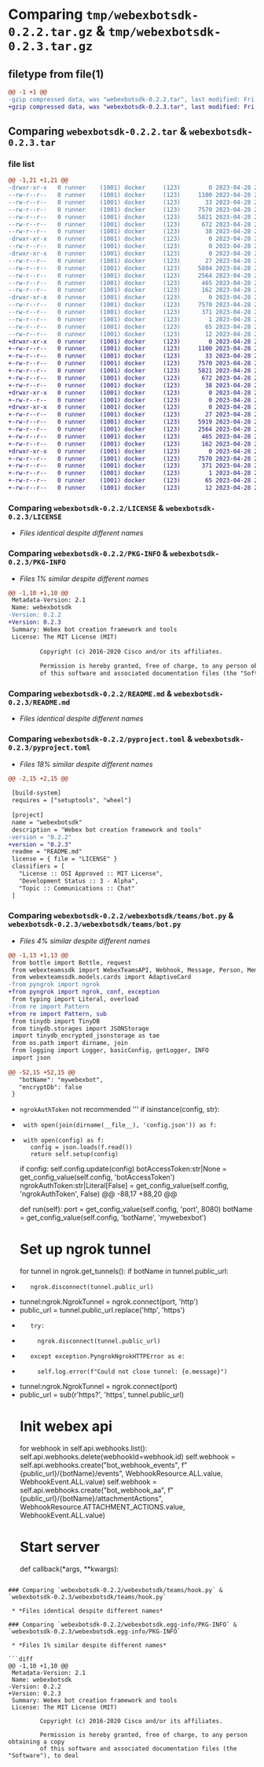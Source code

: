 # Comparing `tmp/webexbotsdk-0.2.2.tar.gz` & `tmp/webexbotsdk-0.2.3.tar.gz`

## filetype from file(1)

```diff
@@ -1 +1 @@
-gzip compressed data, was "webexbotsdk-0.2.2.tar", last modified: Fri Apr 28 20:56:38 2023, max compression
+gzip compressed data, was "webexbotsdk-0.2.3.tar", last modified: Fri Apr 28 21:31:40 2023, max compression
```

## Comparing `webexbotsdk-0.2.2.tar` & `webexbotsdk-0.2.3.tar`

### file list

```diff
@@ -1,21 +1,21 @@
-drwxr-xr-x   0 runner    (1001) docker     (123)        0 2023-04-28 20:56:38.819895 webexbotsdk-0.2.2/
--rw-r--r--   0 runner    (1001) docker     (123)     1100 2023-04-28 20:56:25.000000 webexbotsdk-0.2.2/LICENSE
--rw-r--r--   0 runner    (1001) docker     (123)       33 2023-04-28 20:56:25.000000 webexbotsdk-0.2.2/MANIFEST.in
--rw-r--r--   0 runner    (1001) docker     (123)     7570 2023-04-28 20:56:38.819895 webexbotsdk-0.2.2/PKG-INFO
--rw-r--r--   0 runner    (1001) docker     (123)     5821 2023-04-28 20:56:25.000000 webexbotsdk-0.2.2/README.md
--rw-r--r--   0 runner    (1001) docker     (123)      672 2023-04-28 20:56:25.000000 webexbotsdk-0.2.2/pyproject.toml
--rw-r--r--   0 runner    (1001) docker     (123)       38 2023-04-28 20:56:38.819895 webexbotsdk-0.2.2/setup.cfg
-drwxr-xr-x   0 runner    (1001) docker     (123)        0 2023-04-28 20:56:38.819895 webexbotsdk-0.2.2/webexbotsdk/
--rw-r--r--   0 runner    (1001) docker     (123)        0 2023-04-28 20:56:25.000000 webexbotsdk-0.2.2/webexbotsdk/__init__.py
-drwxr-xr-x   0 runner    (1001) docker     (123)        0 2023-04-28 20:56:38.819895 webexbotsdk-0.2.2/webexbotsdk/teams/
--rw-r--r--   0 runner    (1001) docker     (123)       27 2023-04-28 20:56:25.000000 webexbotsdk-0.2.2/webexbotsdk/teams/__init__.py
--rw-r--r--   0 runner    (1001) docker     (123)     5804 2023-04-28 20:56:25.000000 webexbotsdk-0.2.2/webexbotsdk/teams/bot.py
--rw-r--r--   0 runner    (1001) docker     (123)     2564 2023-04-28 20:56:25.000000 webexbotsdk-0.2.2/webexbotsdk/teams/hook.py
--rw-r--r--   0 runner    (1001) docker     (123)      465 2023-04-28 20:56:25.000000 webexbotsdk-0.2.2/webexbotsdk/teams/util.py
--rw-r--r--   0 runner    (1001) docker     (123)      162 2023-04-28 20:56:25.000000 webexbotsdk-0.2.2/webexbotsdk/tinydb.py
-drwxr-xr-x   0 runner    (1001) docker     (123)        0 2023-04-28 20:56:38.819895 webexbotsdk-0.2.2/webexbotsdk.egg-info/
--rw-r--r--   0 runner    (1001) docker     (123)     7570 2023-04-28 20:56:38.000000 webexbotsdk-0.2.2/webexbotsdk.egg-info/PKG-INFO
--rw-r--r--   0 runner    (1001) docker     (123)      371 2023-04-28 20:56:38.000000 webexbotsdk-0.2.2/webexbotsdk.egg-info/SOURCES.txt
--rw-r--r--   0 runner    (1001) docker     (123)        1 2023-04-28 20:56:38.000000 webexbotsdk-0.2.2/webexbotsdk.egg-info/dependency_links.txt
--rw-r--r--   0 runner    (1001) docker     (123)       65 2023-04-28 20:56:38.000000 webexbotsdk-0.2.2/webexbotsdk.egg-info/requires.txt
--rw-r--r--   0 runner    (1001) docker     (123)       12 2023-04-28 20:56:38.000000 webexbotsdk-0.2.2/webexbotsdk.egg-info/top_level.txt
+drwxr-xr-x   0 runner    (1001) docker     (123)        0 2023-04-28 21:31:40.415064 webexbotsdk-0.2.3/
+-rw-r--r--   0 runner    (1001) docker     (123)     1100 2023-04-28 21:31:21.000000 webexbotsdk-0.2.3/LICENSE
+-rw-r--r--   0 runner    (1001) docker     (123)       33 2023-04-28 21:31:21.000000 webexbotsdk-0.2.3/MANIFEST.in
+-rw-r--r--   0 runner    (1001) docker     (123)     7570 2023-04-28 21:31:40.415064 webexbotsdk-0.2.3/PKG-INFO
+-rw-r--r--   0 runner    (1001) docker     (123)     5821 2023-04-28 21:31:21.000000 webexbotsdk-0.2.3/README.md
+-rw-r--r--   0 runner    (1001) docker     (123)      672 2023-04-28 21:31:21.000000 webexbotsdk-0.2.3/pyproject.toml
+-rw-r--r--   0 runner    (1001) docker     (123)       38 2023-04-28 21:31:40.415064 webexbotsdk-0.2.3/setup.cfg
+drwxr-xr-x   0 runner    (1001) docker     (123)        0 2023-04-28 21:31:40.411064 webexbotsdk-0.2.3/webexbotsdk/
+-rw-r--r--   0 runner    (1001) docker     (123)        0 2023-04-28 21:31:21.000000 webexbotsdk-0.2.3/webexbotsdk/__init__.py
+drwxr-xr-x   0 runner    (1001) docker     (123)        0 2023-04-28 21:31:40.415064 webexbotsdk-0.2.3/webexbotsdk/teams/
+-rw-r--r--   0 runner    (1001) docker     (123)       27 2023-04-28 21:31:21.000000 webexbotsdk-0.2.3/webexbotsdk/teams/__init__.py
+-rw-r--r--   0 runner    (1001) docker     (123)     5919 2023-04-28 21:31:21.000000 webexbotsdk-0.2.3/webexbotsdk/teams/bot.py
+-rw-r--r--   0 runner    (1001) docker     (123)     2564 2023-04-28 21:31:21.000000 webexbotsdk-0.2.3/webexbotsdk/teams/hook.py
+-rw-r--r--   0 runner    (1001) docker     (123)      465 2023-04-28 21:31:21.000000 webexbotsdk-0.2.3/webexbotsdk/teams/util.py
+-rw-r--r--   0 runner    (1001) docker     (123)      162 2023-04-28 21:31:21.000000 webexbotsdk-0.2.3/webexbotsdk/tinydb.py
+drwxr-xr-x   0 runner    (1001) docker     (123)        0 2023-04-28 21:31:40.411064 webexbotsdk-0.2.3/webexbotsdk.egg-info/
+-rw-r--r--   0 runner    (1001) docker     (123)     7570 2023-04-28 21:31:40.000000 webexbotsdk-0.2.3/webexbotsdk.egg-info/PKG-INFO
+-rw-r--r--   0 runner    (1001) docker     (123)      371 2023-04-28 21:31:40.000000 webexbotsdk-0.2.3/webexbotsdk.egg-info/SOURCES.txt
+-rw-r--r--   0 runner    (1001) docker     (123)        1 2023-04-28 21:31:40.000000 webexbotsdk-0.2.3/webexbotsdk.egg-info/dependency_links.txt
+-rw-r--r--   0 runner    (1001) docker     (123)       65 2023-04-28 21:31:40.000000 webexbotsdk-0.2.3/webexbotsdk.egg-info/requires.txt
+-rw-r--r--   0 runner    (1001) docker     (123)       12 2023-04-28 21:31:40.000000 webexbotsdk-0.2.3/webexbotsdk.egg-info/top_level.txt
```

### Comparing `webexbotsdk-0.2.2/LICENSE` & `webexbotsdk-0.2.3/LICENSE`

 * *Files identical despite different names*

### Comparing `webexbotsdk-0.2.2/PKG-INFO` & `webexbotsdk-0.2.3/PKG-INFO`

 * *Files 1% similar despite different names*

```diff
@@ -1,10 +1,10 @@
 Metadata-Version: 2.1
 Name: webexbotsdk
-Version: 0.2.2
+Version: 0.2.3
 Summary: Webex bot creation framework and tools
 License: The MIT License (MIT)
         
         Copyright (c) 2016-2020 Cisco and/or its affiliates.
         
         Permission is hereby granted, free of charge, to any person obtaining a copy
         of this software and associated documentation files (the "Software"), to deal
```

### Comparing `webexbotsdk-0.2.2/README.md` & `webexbotsdk-0.2.3/README.md`

 * *Files identical despite different names*

### Comparing `webexbotsdk-0.2.2/pyproject.toml` & `webexbotsdk-0.2.3/pyproject.toml`

 * *Files 18% similar despite different names*

```diff
@@ -2,15 +2,15 @@
 
 [build-system]
 requires = ["setuptools", "wheel"]
 
 [project]
 name = "webexbotsdk"
 description = "Webex bot creation framework and tools"
-version = "0.2.2"
+version = "0.2.3"
 readme = "README.md"
 license = { file = "LICENSE" }
 classifiers = [
   "License :: OSI Approved :: MIT License",
   "Development Status :: 3 - Alpha",
   "Topic :: Communications :: Chat"
 ]
```

### Comparing `webexbotsdk-0.2.2/webexbotsdk/teams/bot.py` & `webexbotsdk-0.2.3/webexbotsdk/teams/bot.py`

 * *Files 4% similar despite different names*

```diff
@@ -1,13 +1,13 @@
 from bottle import Bottle, request
 from webexteamssdk import WebexTeamsAPI, Webhook, Message, Person, Membership
 from webexteamssdk.models.cards import AdaptiveCard
-from pyngrok import ngrok
+from pyngrok import ngrok, conf, exception
 from typing import Literal, overload
-from re import Pattern
+from re import Pattern, sub
 from tinydb import TinyDB
 from tinydb.storages import JSONStorage
 import tinydb_encrypted_jsonstorage as tae
 from os.path import dirname, join
 from logging import Logger, basicConfig, getLogger, INFO
 import json
 
@@ -52,15 +52,15 @@
   "botName": "mywebexbot",
   "encryptDb": false
 }
 ```
 - `ngrokAuthToken` not recommended
     '''
     if isinstance(config, str):
-      with open(join(dirname(__file__), 'config.json')) as f:
+      with open(config) as f:
         config = json.loads(f.read())
         return self.setup(config)
       
     if config:
       self.config.update(config)
     botAccessToken:str|None = get_config_value(self.config, 'botAccessToken')
     ngrokAuthToken:str|Literal[False] = get_config_value(self.config, 'ngrokAuthToken', False)
@@ -88,17 +88,20 @@
 
   def run(self):
     port = get_config_value(self.config, 'port', 8080)
     botName = get_config_value(self.config, 'botName', 'mywebexbot')
     # Set up ngrok tunnel
     for tunnel in ngrok.get_tunnels():
       if botName in tunnel.public_url:
-        ngrok.disconnect(tunnel.public_url)
-    tunnel:ngrok.NgrokTunnel = ngrok.connect(port, 'http')
-    public_url = tunnel.public_url.replace('http', 'https')
+        try:
+          ngrok.disconnect(tunnel.public_url)
+        except exception.PyngrokNgrokHTTPError as e:
+          self.log.error(f"Could not close tunnel: {e.message}")
+    tunnel:ngrok.NgrokTunnel = ngrok.connect(port)
+    public_url = sub(r'https?', 'https', tunnel.public_url)
     # Init webex api
     for webhook in self.api.webhooks.list():
       self.api.webhooks.delete(webhookId=webhook.id)
     self.webhook = self.api.webhooks.create("bot_webhook_events", f"{public_url}/{botName}/events", WebhookResource.ALL.value, WebhookEvent.ALL.value)
     self.webhook = self.api.webhooks.create("bot_webhook_aa", f"{public_url}/{botName}/attachmentActions", WebhookResource.ATTACHMENT_ACTIONS.value, WebhookEvent.ALL.value)
     # Start server
     def callback(*args, **kwargs):
```

### Comparing `webexbotsdk-0.2.2/webexbotsdk/teams/hook.py` & `webexbotsdk-0.2.3/webexbotsdk/teams/hook.py`

 * *Files identical despite different names*

### Comparing `webexbotsdk-0.2.2/webexbotsdk.egg-info/PKG-INFO` & `webexbotsdk-0.2.3/webexbotsdk.egg-info/PKG-INFO`

 * *Files 1% similar despite different names*

```diff
@@ -1,10 +1,10 @@
 Metadata-Version: 2.1
 Name: webexbotsdk
-Version: 0.2.2
+Version: 0.2.3
 Summary: Webex bot creation framework and tools
 License: The MIT License (MIT)
         
         Copyright (c) 2016-2020 Cisco and/or its affiliates.
         
         Permission is hereby granted, free of charge, to any person obtaining a copy
         of this software and associated documentation files (the "Software"), to deal
```

